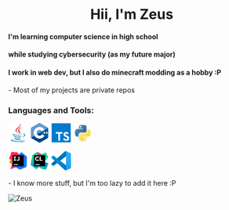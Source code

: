 <h1 align="center">Hii, I'm Zeus</h1>
<h4 align="left">I'm learning computer science in high school</h3>
<h4 align="left">while studying cybersecurity (as my future major)</h3>
<h4 align="left">I work in web dev, but I also do minecraft modding as a hobby :P</h3>
- Most of my projects are private repos

<h3 align="left">Languages and Tools:</h3>
<p align="left"> 
	<img src="https://raw.githubusercontent.com/devicons/devicon/master/icons/java/java-original.svg" alt="java" width="40" height="40"/> </a> 
	<img src="https://raw.githubusercontent.com/devicons/devicon/ca28c779441053191ff11710fe24a9e6c23690d6/icons/cplusplus/cplusplus-original.svg" alt="c++" width="40" height="40"/>
	<img src="https://raw.githubusercontent.com/devicons/devicon/ca28c779441053191ff11710fe24a9e6c23690d6/icons/typescript/typescript-original.svg" alt="ts" width="40" height="40"/>
 	<img src="https://raw.githubusercontent.com/devicons/devicon/ca28c779441053191ff11710fe24a9e6c23690d6/icons/python/python-original.svg" alt="python" width="40" height="40"/>
</p>
<p>
	<img src="https://raw.githubusercontent.com/devicons/devicon/ca28c779441053191ff11710fe24a9e6c23690d6/icons/intellij/intellij-original.svg" alt="IntellIj" width="40" height="40"/>
	<img src=	"https://raw.githubusercontent.com/devicons/devicon/ca28c779441053191ff11710fe24a9e6c23690d6/icons/clion/clion-original.svg" alt="CLion" width="40" height="40"/>
 	<img src="https://raw.githubusercontent.com/devicons/devicon/ca28c779441053191ff11710fe24a9e6c23690d6/icons/vscode/vscode-original.svg" alt="vscode" width="40" height="40"/>
</p>
- I know more stuff, but I'm too lazy to add it here :P

<p align="left"> <img src="https://komarev.com/ghpvc/?username=zeusign&label=Profile%20views&color=blueviolet&style=flat" alt="Zeus" /> </p>

